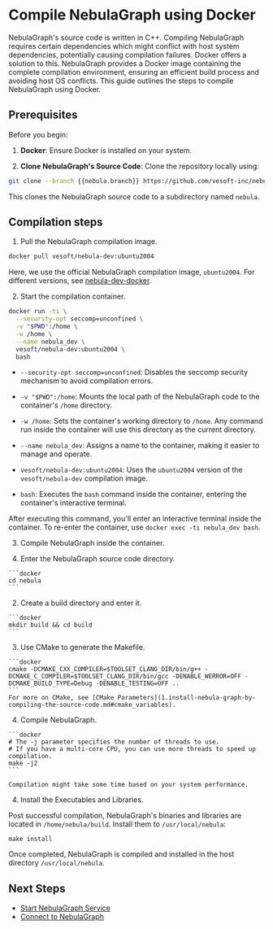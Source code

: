 
# Compile NebulaGraph using Docker

NebulaGraph's source code is written in C++. Compiling NebulaGraph requires certain dependencies which might conflict with host system dependencies, potentially causing compilation failures. Docker offers a solution to this. NebulaGraph provides a Docker image containing the complete compilation environment, ensuring an efficient build process and avoiding host OS conflicts. This guide outlines the steps to compile NebulaGraph using Docker.

## Prerequisites 

Before you begin:

1. **Docker**: Ensure Docker is installed on your system.
  
2. **Clone NebulaGraph's Source Code**: Clone the repository locally using:
   
  ```bash
  git clone --branch {{nebula.branch}} https://github.com/vesoft-inc/nebula.git
  ```

  This clones the NebulaGraph source code to a subdirectory named `nebula`.

## Compilation steps

1. Pull the NebulaGraph compilation image.
   
  ```bash
  docker pull vesoft/nebula-dev:ubuntu2004
  ```

   Here, we use the official NebulaGraph compilation image, `ubuntu2004`. For different versions, see [nebula-dev-docker](https://github.com/vesoft-inc/nebula-dev-docker/#nebula-graph-development-docker-image).

2. Start the compilation container.
   
  ```bash
  docker run -ti \
    --security-opt seccomp=unconfined \
    -v "$PWD":/home \
    -w /home \
    --name nebula_dev \
    vesoft/nebula-dev:ubuntu2004 \
    bash
  ```

  - `--security-opt seccomp=unconfined`: Disables the seccomp security mechanism to avoid compilation errors.

  - `-v "$PWD":/home`: Mounts the local path of the NebulaGraph code to the container's `/home` directory.

  - `-w /home`: Sets the container's working directory to `/home`. Any command run inside the container will use this directory as the current directory.

  - `--name nebula_dev`: Assigns a name to the container, making it easier to manage and operate.

  - `vesoft/nebula-dev:ubuntu2004`: Uses the `ubuntu2004` version of the `vesoft/nebula-dev` compilation image.

  - `bash`: Executes the `bash` command inside the container, entering the container's interactive terminal.

  After executing this command, you'll enter an interactive terminal inside the container. To re-enter the container, use `docker exec -ti nebula_dev bash`.

3. Compile NebulaGraph inside the container.
   
  1. Enter the NebulaGraph source code directory.

    ```docker
    cd nebula
    ```

  2. Create a build directory and enter it.

    ```docker
    mkdir build && cd build
    ```
  
  3. Use CMake to generate the Makefile.
  
    ```docker
    cmake -DCMAKE_CXX_COMPILER=$TOOLSET_CLANG_DIR/bin/g++ -DCMAKE_C_COMPILER=$TOOLSET_CLANG_DIR/bin/gcc -DENABLE_WERROR=OFF -DCMAKE_BUILD_TYPE=Debug -DENABLE_TESTING=OFF ..
    ```
    For more on CMake, see [CMake Parameters](1.install-nebula-graph-by-compiling-the-source-code.md#cmake_variables).
  
  4. Compile NebulaGraph.
  
    ```docker
    # The -j parameter specifies the number of threads to use.
    # If you have a multi-core CPU, you can use more threads to speed up compilation.
    make -j2
    ```

    Compilation might take some time based on your system performance. 

4. Install the Executables and Libraries.

  Post successful compilation, NebulaGraph's binaries and libraries are located in `/home/nebula/build`. Install them to `/usr/local/nebula`:
  
  ```docker
  make install
  ```

Once completed, NebulaGraph is compiled and installed in the host directory `/usr/local/nebula`.

## Next Steps

- [Start NebulaGraph Service](../manage-service.md)
- [Connect to NebulaGraph](../connect-to-nebula-graph.md)
